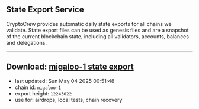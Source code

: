 ## State Export Service
CryptoCrew provides automatic daily state exports for all chains we validate. State export files can be used as genesis files and are a snapshot of the current blockchain state, including all validators, accounts, balances and delegations.

---
**Download: [migaloo-1 state export](https://dl-eu2.ccvalidators.com/SERVICE/migaloo/migaloo-1_export_12243022.json)**
---

- last updated: Sun May 04 2025 00:51:48
- chain id: `migaloo-1`
- export height: `12243022`
- use for: airdrops, local tests, chain recovery
